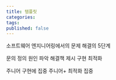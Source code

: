 ```yaml
---
title: 템플릿
categories: 
tags: 
published: false
---
```

소프트웨어 엔지니어링에서의 문제 해결의 5단계

문의 정의
원인 파악
해결책 제시
구현
최적화

주니어
구현에 집중
주니어+
 최적화 집중